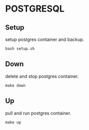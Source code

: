 # POSTGRESQL

## Setup
setup postgres container and backup.
```
bash setup.sh
```

## Down
delete and stop postgres container.
```
make down
```

## Up
pull and run postgres container.
```
make up
```


